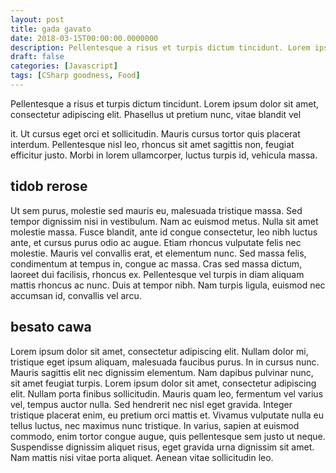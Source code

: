 ```yaml
---
layout: post
title: gada gavato
date: 2018-03-15T00:00:00.0000000
description: Pellentesque a risus et turpis dictum tincidunt. Lorem ipsum dolor sit amet, consectetur adipiscing 
draft: false
categories: [Javascript]
tags: [CSharp goodness, Food]
---
```


Pellentesque a risus et turpis dictum tincidunt. Lorem ipsum dolor sit amet, consectetur adipiscing elit. Phasellus ut pretium nunc, vitae blandit vel
<!--more-->
it. Ut cursus eget orci et sollicitudin. Mauris cursus tortor quis placerat interdum. Pellentesque nisl leo, rhoncus sit amet sagittis non, feugiat efficitur justo. Morbi in lorem ullamcorper, luctus turpis id, vehicula massa.

## tidob rerose

Ut sem purus, molestie sed mauris eu, malesuada tristique massa. Sed tempor dignissim nisi in vestibulum. Nam ac euismod metus. Nulla sit amet molestie massa. Fusce blandit, ante id congue consectetur, leo nibh luctus ante, et cursus purus odio ac augue. Etiam rhoncus vulputate felis nec molestie. Mauris vel convallis erat, et elementum nunc. Sed massa felis, condimentum at tempus in, congue ac massa. Cras sed massa dictum, laoreet dui facilisis, rhoncus ex. Pellentesque vel turpis in diam aliquam mattis rhoncus ac nunc. Duis at tempor nibh. Nam turpis ligula, euismod nec accumsan id, convallis vel arcu.

## besato cawa

Lorem ipsum dolor sit amet, consectetur adipiscing elit. Nullam dolor mi, tristique eget ipsum aliquam, malesuada faucibus purus. In in cursus nunc. Mauris sagittis elit nec dignissim elementum. Nam dapibus pulvinar nunc, sit amet feugiat turpis. Lorem ipsum dolor sit amet, consectetur adipiscing elit. Nullam porta finibus sollicitudin. Mauris quam leo, fermentum vel varius vel, tempus auctor nulla. Sed hendrerit nec nisl eget gravida. Integer tristique placerat enim, eu pretium orci mattis et. Vivamus vulputate nulla eu tellus luctus, nec maximus nunc tristique. In varius, sapien at euismod commodo, enim tortor congue augue, quis pellentesque sem justo ut neque. Suspendisse dignissim aliquet risus, eget gravida urna dignissim sit amet. Nam mattis nisi vitae porta aliquet. Aenean vitae sollicitudin leo.